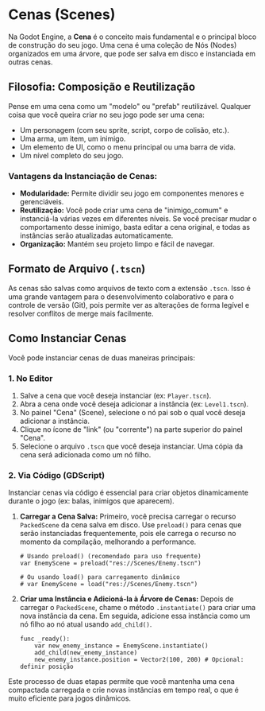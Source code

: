 # Cenas (Scenes)

Na Godot Engine, a **Cena** é o conceito mais fundamental e o principal bloco de construção do seu jogo. Uma cena é uma coleção de Nós (Nodes) organizados em uma árvore, que pode ser salva em disco e instanciada em outras cenas.

## Filosofia: Composição e Reutilização

Pense em uma cena como um "modelo" ou "prefab" reutilizável. Qualquer coisa que você queira criar no seu jogo pode ser uma cena:

*   Um personagem (com seu sprite, script, corpo de colisão, etc.).
*   Uma arma, um item, um inimigo.
*   Um elemento de UI, como o menu principal ou uma barra de vida.
*   Um nível completo do seu jogo.

### Vantagens da Instanciação de Cenas:

*   **Modularidade:** Permite dividir seu jogo em componentes menores e gerenciáveis.
*   **Reutilização:** Você pode criar uma cena de "inimigo_comum" e instanciá-la várias vezes em diferentes níveis. Se você precisar mudar o comportamento desse inimigo, basta editar a cena original, e todas as instâncias serão atualizadas automaticamente.
*   **Organização:** Mantém seu projeto limpo e fácil de navegar.

## Formato de Arquivo (`.tscn`)

As cenas são salvas como arquivos de texto com a extensão `.tscn`. Isso é uma grande vantagem para o desenvolvimento colaborativo e para o controle de versão (Git), pois permite ver as alterações de forma legível e resolver conflitos de merge mais facilmente.

## Como Instanciar Cenas

Você pode instanciar cenas de duas maneiras principais:

### 1. No Editor

1.  Salve a cena que você deseja instanciar (ex: `Player.tscn`).
2.  Abra a cena onde você deseja adicionar a instância (ex: `Level1.tscn`).
3.  No painel "Cena" (Scene), selecione o nó pai sob o qual você deseja adicionar a instância.
4.  Clique no ícone de "link" (ou "corrente") na parte superior do painel "Cena".
5.  Selecione o arquivo `.tscn` que você deseja instanciar. Uma cópia da cena será adicionada como um nó filho.

### 2. Via Código (GDScript)

Instanciar cenas via código é essencial para criar objetos dinamicamente durante o jogo (ex: balas, inimigos que aparecem).

1.  **Carregar a Cena Salva:** Primeiro, você precisa carregar o recurso `PackedScene` da cena salva em disco. Use `preload()` para cenas que serão instanciadas frequentemente, pois ele carrega o recurso no momento da compilação, melhorando a performance.

    ```gdscript
    # Usando preload() (recomendado para uso frequente)
    var EnemyScene = preload("res://Scenes/Enemy.tscn")

    # Ou usando load() para carregamento dinâmico
    # var EnemyScene = load("res://Scenes/Enemy.tscn")
    ```

2.  **Criar uma Instância e Adicioná-la à Árvore de Cenas:** Depois de carregar o `PackedScene`, chame o método `.instantiate()` para criar uma nova instância da cena. Em seguida, adicione essa instância como um nó filho ao nó atual usando `add_child()`.

    ```gdscript
    func _ready():
        var new_enemy_instance = EnemyScene.instantiate()
        add_child(new_enemy_instance)
        new_enemy_instance.position = Vector2(100, 200) # Opcional: definir posição
    ```

Este processo de duas etapas permite que você mantenha uma cena compactada carregada e crie novas instâncias em tempo real, o que é muito eficiente para jogos dinâmicos.
